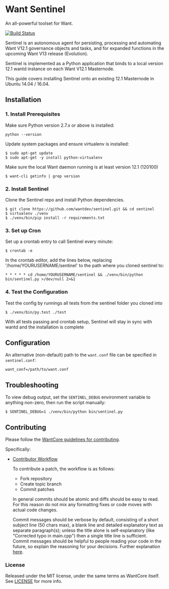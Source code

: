 # Want Sentinel

An all-powerful toolset for Want.

[![Build Status](https://travis-ci.org/wantdev/sentinel.svg?branch=master)](https://travis-ci.org/wantdev/sentinel)

Sentinel is an autonomous agent for persisting, processing and automating Want V12.1 governance objects and tasks, and for expanded functions in the upcoming Want V13 release (Evolution).

Sentinel is implemented as a Python application that binds to a local version 12.1 wantd instance on each Want V12.1 Masternode.

This guide covers installing Sentinel onto an existing 12.1 Masternode in Ubuntu 14.04 / 16.04.

## Installation

### 1. Install Prerequisites

Make sure Python version 2.7.x or above is installed:

    python --version

Update system packages and ensure virtualenv is installed:

    $ sudo apt-get update
    $ sudo apt-get -y install python-virtualenv

Make sure the local Want daemon running is at least version 12.1 (120100)

    $ want-cli getinfo | grep version

### 2. Install Sentinel

Clone the Sentinel repo and install Python dependencies.

    $ git clone https://github.com/wantdev/sentinel.git && cd sentinel
    $ virtualenv ./venv
    $ ./venv/bin/pip install -r requirements.txt

### 3. Set up Cron

Set up a crontab entry to call Sentinel every minute:

    $ crontab -e

In the crontab editor, add the lines below, replacing '/home/YOURUSERNAME/sentinel' to the path where you cloned sentinel to:

    * * * * * cd /home/YOURUSERNAME/sentinel && ./venv/bin/python bin/sentinel.py >/dev/null 2>&1

### 4. Test the Configuration

Test the config by runnings all tests from the sentinel folder you cloned into

    $ ./venv/bin/py.test ./test

With all tests passing and crontab setup, Sentinel will stay in sync with wantd and the installation is complete

## Configuration

An alternative (non-default) path to the `want.conf` file can be specified in `sentinel.conf`:

    want_conf=/path/to/want.conf

## Troubleshooting

To view debug output, set the `SENTINEL_DEBUG` environment variable to anything non-zero, then run the script manually:

    $ SENTINEL_DEBUG=1 ./venv/bin/python bin/sentinel.py

## Contributing

Please follow the [WantCore guidelines for contributing](https://github.com/wantdev/want/blob/v0.12.1.x/CONTRIBUTING.md).

Specifically:

* [Contributor Workflow](https://github.com/wantdev/want/blob/v0.12.1.x/CONTRIBUTING.md#contributor-workflow)

    To contribute a patch, the workflow is as follows:

    * Fork repository
    * Create topic branch
    * Commit patches

    In general commits should be atomic and diffs should be easy to read. For this reason do not mix any formatting fixes or code moves with actual code changes.

    Commit messages should be verbose by default, consisting of a short subject line (50 chars max), a blank line and detailed explanatory text as separate paragraph(s); unless the title alone is self-explanatory (like "Corrected typo in main.cpp") then a single title line is sufficient. Commit messages should be helpful to people reading your code in the future, so explain the reasoning for your decisions. Further explanation [here](http://chris.beams.io/posts/git-commit/).

### License

Released under the MIT license, under the same terms as WantCore itself. See [LICENSE](LICENSE) for more info.
